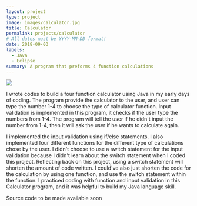 ```yaml
---
layout: project
type: project
image: images/calculator.jpg
title: Calculator
permalink: projects/calculator
# All dates must be YYYY-MM-DD format!
date: 2018-09-03
labels:
  - Java
  - Eclipse
summary: A program that preforms 4 function calculations
---
```


<img class="ui image" src="{{ site.baseurl }}/images/calculator.jpg">

I wrote codes to build a four function calculator using Java in my early days of coding. The program provide the calculator to the user, and user can type the number 1-4 to choose the type of calculator function. Input validation is implemented in this program, it checks if the user type the numbers from 1-4. The program will tell the user if he didn't input the number from 1-4, then it will ask the user if he wants to calculate again. 

I implemented the input validation using if/else statements. I also implemented four different functions for the different type of calculations chose by the user. I didn't choose to use a switch statement for the input validation because I didn't learn about the switch statement when I coded this project. Reflecting back on this project, using a switch statement will shorten the amount of code written. I could've also just shorten the code for the calculation by using one function, and use the switch statement within the function. I practiced coding with function and input validation in this Calculator program, and it was helpful to build my Java language skill. 

Source code to be made available soon
